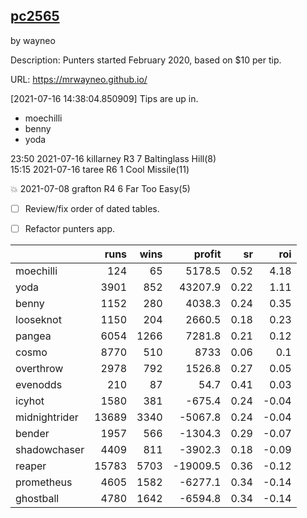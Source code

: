 ## [pc2565](https://mrwayneo.github.io/)    

by wayneo   

Description: Punters started February 2020, based on $10 per tip.   

URL: https://mrwayneo.github.io/   

[2021-07-16 14:38:04.850909] Tips are up in.   


* moechilli
* benny
* yoda



23:50 2021-07-16 killarney R3 7 Baltinglass Hill(8)   
15:15 2021-07-16 taree R6 1 Cool Missile(11)   


:boom: 2021-07-08 grafton R4 6 Far Too Easy(5)   


- [ ] Review/fix order of dated tables.
- [ ] Refactor punters app.



|               |   runs |   wins |   profit |   sr |   roi |
|:--------------|-------:|-------:|---------:|-----:|------:|
| moechilli     |    124 |     65 |   5178.5 | 0.52 |  4.18 |
| yoda          |   3901 |    852 |  43207.9 | 0.22 |  1.11 |
| benny         |   1152 |    280 |   4038.3 | 0.24 |  0.35 |
| looseknot     |   1150 |    204 |   2660.5 | 0.18 |  0.23 |
| pangea        |   6054 |   1266 |   7281.8 | 0.21 |  0.12 |
| cosmo         |   8770 |    510 |   8733   | 0.06 |  0.1  |
| overthrow     |   2978 |    792 |   1526.8 | 0.27 |  0.05 |
| evenodds      |    210 |     87 |     54.7 | 0.41 |  0.03 |
| icyhot        |   1580 |    381 |   -675.4 | 0.24 | -0.04 |
| midnightrider |  13689 |   3340 |  -5067.8 | 0.24 | -0.04 |
| bender        |   1957 |    566 |  -1304.3 | 0.29 | -0.07 |
| shadowchaser  |   4409 |    811 |  -3902.3 | 0.18 | -0.09 |
| reaper        |  15783 |   5703 | -19009.5 | 0.36 | -0.12 |
| prometheus    |   4605 |   1582 |  -6277.1 | 0.34 | -0.14 |
| ghostball     |   4780 |   1642 |  -6594.8 | 0.34 | -0.14 |
